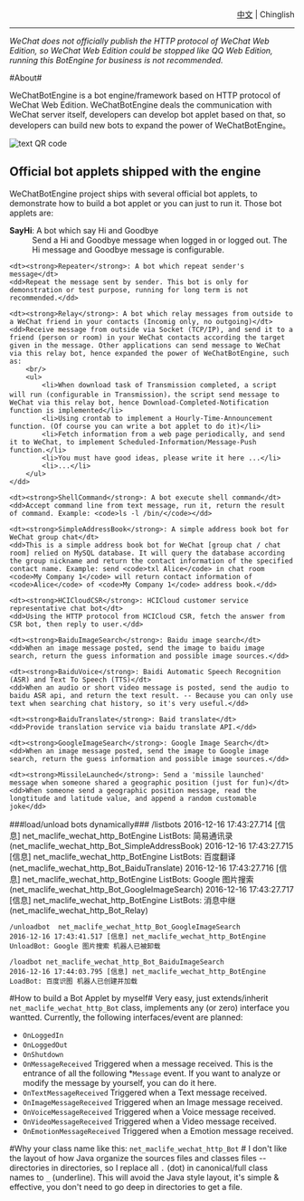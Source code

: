 <div style='text-align:right;'><a href='ReadMe.中文.md'>中文</a> | <span>Chinglish</span></div>

----

*WeChat does not officially publish the HTTP protocol of WeChat Web Edition, so WeChat Web Edition could be stopped like QQ Web Edition, running this BotEngine for business is not recommended.*

#About#

WeChatBotEngine is a bot engine/framework based on HTTP protocol of WeChat Web Edition.
WeChatBotEngine deals the communication with WeChat server itself, developers can develop bot applet based on that, so developers can build new bots to expand the power of WeChatBotEngine。

![text QR code](https://github.com/moontide/WeChatBotEngine/raw/master/doc/img/text-QR-code.png)

## Official bot applets shipped with the engine ##
WeChatBotEngine project ships with several official bot applets, to demonstrate how to build a bot applet or you can just to run it.
Those bot applets are:

<dl>
	<dt><strong>SayHi</strong>: A bot which say Hi and Goodbye</dt>
	<dd>Send a Hi and Goodbye message when logged in or logged out. The Hi message and Goodbye message is configurable.</dd>

	<dt><strong>Repeater</strong>: A bot which repeat sender's message</dt>
	<dd>Repeat the message sent by sender. This bot is only for demonstration or test purpose, running for long term is not recommended.</dd>

	<dt><strong>Relay</strong>: A bot which relay messages from outside to a WeChat friend in your contacts (Incomig only, no outgoing)</dt>
	<dd>Receive message from outside via Socket (TCP/IP), and send it to a friend (person or room) in your WeChat contacts according the target given in the message. Other applications can send message to WeChat via this relay bot, hence expanded the power of WeChatBotEngine, such as:
		<br/>
		<ul>
			<li>When download task of Transmission completed, a script will run (configurable in Transmission)，the script send message to WeChat via this relay bot, hence Download-Completed-Notification function is implemented</li>
			<li>Using crontab to implement a Hourly-Time-Announcement function. (Of course you can write a bot applet to do it)</li>
			<li>Fetch information from a web page periodically, and send it to WeChat, to implement Scheduled-Information/Message-Push function.</li>
			<li>You must have good ideas, please write it here ...</li>
			<li>...</li>
		</ul>
	</dd>

	<dt><strong>ShellCommand</strong>: A bot execute shell command</dt>
	<dd>Accept command line from text message, run it, return the result of command. Example: <code>ls -l /bin/</code></dd>

	<dt><strong>SimpleAddressBook</strong>: A simple address book bot for WeChat group chat</dt>
	<dd>This is a simple address book bot for WeChat [group chat / chat room] relied on MySQL database. It will query the database according the group nickname and return the contact information of the specified contact name. Example: send <code>txl Alice</code> in chat room <code>My Company 1</code> will return contact information of <code>Alice</code> of <code>My Company 1</code> address book.</dd>

	<dt><strong>HCICloudCSR</strong>: HCICloud customer service representative chat bot</dt>
	<dd>Using the HTTP protocol from HCICloud CSR, fetch the answer from CSR bot, then reply to user.</dd>

	<dt><strong>BaiduImageSearch</strong>: Baidu image search</dt>
	<dd>When an image message posted, send the image to baidu image search, return the guess information and possible image sources.</dd>

	<dt><strong>BaiduVoice</strong>: Baidi Automatic Speech Recognition (ASR) and Text To Speech (TTS)</dt>
	<dd>When an audio or short video message is posted, send the audio to baidu ASR api, and return the text result. -- Because you can only use text when searching chat history, so it's very useful.</dd>

	<dt><strong>BaiduTranslate</strong>: Baid translate</dt>
	<dd>Provide translation service via baidu translate API.</dd>

	<dt><strong>GoogleImageSearch</strong>: Google Image Search</dt>
	<dd>When an image message posted, send the image to Google image search, return the guess information and possible image sources.</dd>

	<dt><strong>MissileLaunched</strong>: Send a 'missile launched' message when someone shared a geographic position (just for fun)</dt>
	<dd>When someone send a geographic position message, read the longtitude and latitude value, and append a random customable joke</dd>
</dl>

###load/unload bots dynamically###
	/listbots
	2016-12-16 17:43:27.714 [信息] net_maclife_wechat_http_BotEngine ListBots: 简易通讯录 (net_maclife_wechat_http_Bot_SimpleAddressBook)
	2016-12-16 17:43:27.715 [信息] net_maclife_wechat_http_BotEngine ListBots: 百度翻译 (net_maclife_wechat_http_Bot_BaiduTranslate)
	2016-12-16 17:43:27.716 [信息] net_maclife_wechat_http_BotEngine ListBots: Google 图片搜索 (net_maclife_wechat_http_Bot_GoogleImageSearch)
	2016-12-16 17:43:27.717 [信息] net_maclife_wechat_http_BotEngine ListBots: 消息中继 (net_maclife_wechat_http_Bot_Relay)

	/unloadbot  net_maclife_wechat_http_Bot_GoogleImageSearch
	2016-12-16 17:43:41.517 [信息] net_maclife_wechat_http_BotEngine UnloadBot: Google 图片搜索 机器人已被卸载

	/loadbot net_maclife_wechat_http_Bot_BaiduImageSearch
	2016-12-16 17:44:03.795 [信息] net_maclife_wechat_http_BotEngine LoadBot: 百度识图 机器人已创建并加载

#How to build a Bot Applet by myself#
Very easy, just extends/inherit `net_maclife_wechat_http_Bot` class, implements any (or zero) interface you wantted.
Currently, the following interfaces/event are planned:

- `OnLoggedIn`
- `OnLoggedOut`
- `OnShutdown`
- `OnMessageReceived` Triggered when a message received. This is the entrance of all the following *`Message` event. If you want to analyze or modify the message by yourself, you can do it here.
- `OnTextMessageReceived` Triggered when a Text message received.
- `OnImageMessageReceived` Triggered when an Image message received.
- `OnVoiceMessageReceived` Triggered when a Voice message received.
- `OnVideoMessageReceived` Triggered when a Video message received.
- `OnEmotionMessageReceived` Triggered when a Emotion message received.

#Why your class name like this: `net_maclife_wechat_http_Bot` #
I don't like the layout of how Java organize the sources files and classes files -- directories in directories, so I replace all `.` (dot) in canonical/full class names to `_` (underline). This will avoid the Java style layout, it's simple & effective, you don't need to go deep in directories to get a file.
